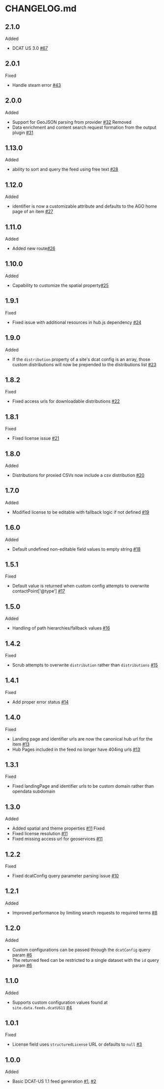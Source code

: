 # CHANGELOG.md

## 2.1.0
Added
- DCAT US 3.0 [#67](https://github.com/koopjs/koop-output-dcat-us-11/pull/67)

## 2.0.1
Fixed
- Handle steam error [#43](https://github.com/koopjs/koop-output-dcat-ap-201/pull/43)

## 2.0.0
Added
- Support for GeoJSON parsing from provider [#32](https://github.com/koopjs/koop-output-dcat-us-11/pull/32)
Removed
- Data enrichment and content search request formation from the output plugin [#31](https://github.com/koopjs/koop-output-dcat-us-11/pull/31)

## 1.13.0
Added
- ability to sort and query the feed using free text [#28](https://github.com/koopjs/koop-output-dcat-us-11/pull/28)

## 1.12.0
Added
- identifier is now a customizable attribute and defaults to the AGO home page of an item [#27](https://github.com/koopjs/koop-output-dcat-us-11/pull/27)

## 1.11.0
Added
- Added new route[#26](https://github.com/koopjs/koop-output-dcat-us-11/pull/26)

## 1.10.0
Added
- Capability to customize the spatial property[#25](https://github.com/koopjs/koop-output-dcat-us-11/pull/25)

## 1.9.1
Fixed
- Fixed issue with additional resources in hub.js dependency [#24](https://github.com/koopjs/koop-output-dcat-us-11/pull/24)

## 1.9.0
Added
- If the `distribution` property of a site's dcat config is an array, those custom distributions will now be prepended to the distributions list [#23](https://github.com/koopjs/koop-output-dcat-us-11/pull/23)

## 1.8.2
Fixed
- Fixed access urls for downloadable distributions [#22](https://github.com/koopjs/koop-output-dcat-us-11/pull/22)

## 1.8.1
Fixed
- Fixed license issue [#21](https://github.com/koopjs/koop-output-dcat-us-11/pull/21)

## 1.8.0
Added
- Distributions for proxied CSVs now include a csv distribution [#20](https://github.com/koopjs/koop-output-dcat-us-11/pull/20)

## 1.7.0
Added
- Modified license to be editable with fallback logic if not defined [#19](https://github.com/koopjs/koop-output-dcat-us-11/pull/19)

## 1.6.0
Added
- Default undefined non-editable field values to empty string [#18](https://github.com/koopjs/koop-output-dcat-us-11/pull/18)

## 1.5.1
Fixed
- Default value is returned when custom config attempts to overwrite contactPoint['@type'] [#17](https://github.com/koopjs/koop-output-dcat-us-11/pull/17)

## 1.5.0
Added
- Handling of path hierarchies/fallback values [#16](https://github.com/koopjs/koop-output-dcat-us-11/pull/16)

## 1.4.2
Fixed
- Scrub attempts to overwrite `distribution` rather than `distributions` [#15](https://github.com/koopjs/koop-output-dcat-us-11/pull/15)

## 1.4.1
Fixed
- Add proper error status [#14](https://github.com/koopjs/koop-output-dcat-us-11/pull/14)

## 1.4.0
Fixed
- Landing page and identifier urls are now the canonical hub url for the item [#13](https://github.com/koopjs/koop-output-dcat-us-11/pull/13)
- Hub Pages included in the feed no longer have 404ing urls [#13](https://github.com/koopjs/koop-output-dcat-us-11/pull/13)

## 1.3.1
Fixed
- Fixed landingPage and identifier urls to be custom domain rather than opendata subdomain

## 1.3.0
Added
- Added spatial and theme properties [#11](https://github.com/koopjs/koop-output-dcat-us-11/pull/11)
Fixed
- Fixed license resolution [#11](https://github.com/koopjs/koop-output-dcat-us-11/pull/11)
- Fixed missing access url for geoservices [#11](https://github.com/koopjs/koop-output-dcat-us-11/pull/11)

## 1.2.2
Fixed
- Fixed dcatConfig query parameter parsing issue [#10](https://github.com/koopjs/koop-output-dcat-us-11/pull/10)

## 1.2.1
Added
- Improved performance by limiting search requests to required terms [#8](https://github.com/koopjs/koop-output-dcat-us-11/pull/8)

## 1.2.0
Added
- Custom configurations can be passed through the `dcatConfig` query param [#6](https://github.com/koopjs/koop-output-dcat-us-11/pull/6)
- The returned feed can be restricted to a single dataset with the `id` query param [#6](https://github.com/koopjs/koop-output-dcat-us-11/pull/6)

## 1.1.0
Added
- Supports custom configuration values found at `site.data.feeds.dcatUS11` [#4](https://github.com/koopjs/koop-output-dcat-us-11/pull/4)

## 1.0.1

Fixed
- License field uses `structuredLicense` URL or defaults to `null` [#3](https://github.com/koopjs/koop-output-dcat-us-11/pull/3)

## 1.0.0

Added
- Basic DCAT-US 1.1 feed generation [#1](https://github.com/koopjs/koop-output-dcat-us-11/pull/1), [#2](https://github.com/koopjs/koop-output-dcat-us-11/pull/2)